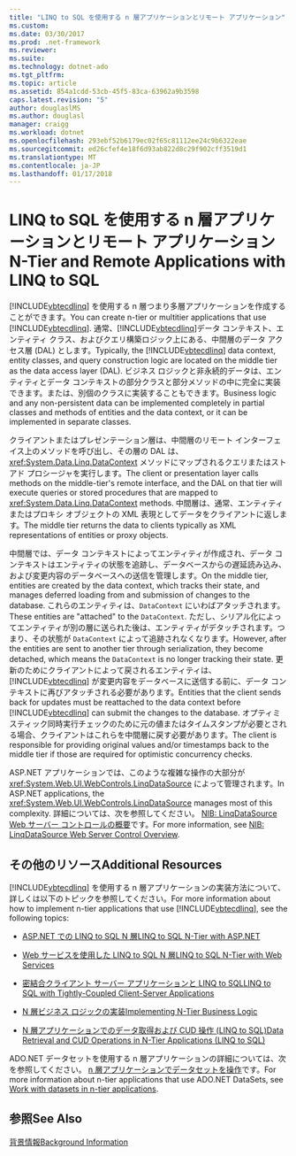 ```yaml
---
title: "LINQ to SQL を使用する n 層アプリケーションとリモート アプリケーション"
ms.custom: 
ms.date: 03/30/2017
ms.prod: .net-framework
ms.reviewer: 
ms.suite: 
ms.technology: dotnet-ado
ms.tgt_pltfrm: 
ms.topic: article
ms.assetid: 854a1cdd-53cb-45f5-83ca-63962a9b3598
caps.latest.revision: "5"
author: douglaslMS
ms.author: douglasl
manager: craigg
ms.workload: dotnet
ms.openlocfilehash: 293ebf52b6179ec02f65c81112ee24c9b6322eae
ms.sourcegitcommit: ed26cfef4e18f6d93ab822d8c29f902cff3519d1
ms.translationtype: MT
ms.contentlocale: ja-JP
ms.lasthandoff: 01/17/2018
---
```

# <a name="n-tier-and-remote-applications-with-linq-to-sql"></a><span data-ttu-id="ba612-102">LINQ to SQL を使用する n 層アプリケーションとリモート アプリケーション</span><span class="sxs-lookup"><span data-stu-id="ba612-102">N-Tier and Remote Applications with LINQ to SQL</span></span>
<span data-ttu-id="ba612-103">[!INCLUDE[vbtecdlinq](../../../../../../includes/vbtecdlinq-md.md)] を使用する n 層つまり多層アプリケーションを作成することができます。</span><span class="sxs-lookup"><span data-stu-id="ba612-103">You can create n-tier or multitier applications that use [!INCLUDE[vbtecdlinq](../../../../../../includes/vbtecdlinq-md.md)].</span></span> <span data-ttu-id="ba612-104">通常、[!INCLUDE[vbtecdlinq](../../../../../../includes/vbtecdlinq-md.md)]データ コンテキスト、エンティティ クラス、およびクエリ構築ロジック上にある、中間層のデータ アクセス層 (DAL) とします。</span><span class="sxs-lookup"><span data-stu-id="ba612-104">Typically, the [!INCLUDE[vbtecdlinq](../../../../../../includes/vbtecdlinq-md.md)] data context, entity classes, and query construction logic are located on the middle tier as the data access layer (DAL).</span></span> <span data-ttu-id="ba612-105">ビジネス ロジックと非永続的データは、エンティティとデータ コンテキストの部分クラスと部分メソッドの中に完全に実装できます。または、別個のクラスに実装することもできます。</span><span class="sxs-lookup"><span data-stu-id="ba612-105">Business logic and any non-persistent data can be implemented completely in partial classes and methods of entities and the data context, or it can be implemented in separate classes.</span></span>  
  
 <span data-ttu-id="ba612-106">クライアントまたはプレゼンテーション層は、中間層のリモート インターフェイス上のメソッドを呼び出し、その層の DAL は、<xref:System.Data.Linq.DataContext> メソッドにマップされるクエリまたはストアド プロシージャを実行します。</span><span class="sxs-lookup"><span data-stu-id="ba612-106">The client or presentation layer calls methods on the middle-tier's remote interface, and the DAL on that tier will execute queries or stored procedures that are mapped to <xref:System.Data.Linq.DataContext> methods.</span></span> <span data-ttu-id="ba612-107">中間層は、通常、エンティティまたはプロキシ オブジェクトの XML 表現としてデータをクライアントに返します。</span><span class="sxs-lookup"><span data-stu-id="ba612-107">The middle tier returns the data to clients typically as XML representations of entities or proxy objects.</span></span>  
  
 <span data-ttu-id="ba612-108">中間層では、データ コンテキストによってエンティティが作成され、データ コンテキストはエンティティの状態を追跡し、データベースからの遅延読み込み、および変更内容のデータベースへの送信を管理します。</span><span class="sxs-lookup"><span data-stu-id="ba612-108">On the middle tier, entities are created by the data context, which tracks their state, and manages deferred loading from and submission of changes to the database.</span></span> <span data-ttu-id="ba612-109">これらのエンティティは、`DataContext` にいわばアタッチされます。</span><span class="sxs-lookup"><span data-stu-id="ba612-109">These entities are "attached" to the `DataContext`.</span></span> <span data-ttu-id="ba612-110">ただし、シリアル化によってエンティティが別の層に送られた後は、エンティティがデタッチされます。つまり、その状態が `DataContext` によって追跡されなくなります。</span><span class="sxs-lookup"><span data-stu-id="ba612-110">However, after the entities are sent to another tier through serialization, they become detached, which means the `DataContext` is no longer tracking their state.</span></span> <span data-ttu-id="ba612-111">更新のためにクライアントによって戻されるエンティティは、[!INCLUDE[vbtecdlinq](../../../../../../includes/vbtecdlinq-md.md)] が変更内容をデータベースに送信する前に、データ コンテキストに再びアタッチされる必要があります。</span><span class="sxs-lookup"><span data-stu-id="ba612-111">Entities that the client sends back for updates must be reattached to the data context before [!INCLUDE[vbtecdlinq](../../../../../../includes/vbtecdlinq-md.md)] can submit the changes to the database.</span></span> <span data-ttu-id="ba612-112">オプティミスティック同時実行チェックのために元の値またはタイムスタンプが必要とされる場合、クライアントはこれらを中間層に戻す必要があります。</span><span class="sxs-lookup"><span data-stu-id="ba612-112">The client is responsible for providing original values and/or timestamps back to the middle tier if those are required for optimistic concurrency checks.</span></span>  
  
 <span data-ttu-id="ba612-113">ASP.NET アプリケーションでは、このような複雑な操作の大部分が <xref:System.Web.UI.WebControls.LinqDataSource> によって管理されます。</span><span class="sxs-lookup"><span data-stu-id="ba612-113">In ASP.NET applications, the <xref:System.Web.UI.WebControls.LinqDataSource> manages most of this complexity.</span></span> <span data-ttu-id="ba612-114">詳細については、次を参照してください。 [NIB: LinqDataSource Web サーバー コントロールの概要](http://msdn.microsoft.com/en-us/104cfc3f-7385-47d3-8a51-830dfa791136)です。</span><span class="sxs-lookup"><span data-stu-id="ba612-114">For more information, see [NIB: LinqDataSource Web Server Control Overview](http://msdn.microsoft.com/en-us/104cfc3f-7385-47d3-8a51-830dfa791136).</span></span>  
  
## <a name="additional-resources"></a><span data-ttu-id="ba612-115">その他のリソース</span><span class="sxs-lookup"><span data-stu-id="ba612-115">Additional Resources</span></span>  
 <span data-ttu-id="ba612-116">[!INCLUDE[vbtecdlinq](../../../../../../includes/vbtecdlinq-md.md)] を使用する n 層アプリケーションの実装方法について、詳しくは以下のトピックを参照してください。</span><span class="sxs-lookup"><span data-stu-id="ba612-116">For more information about how to implement n-tier applications that use [!INCLUDE[vbtecdlinq](../../../../../../includes/vbtecdlinq-md.md)], see the following topics:</span></span>  
  
-   [<span data-ttu-id="ba612-117">ASP.NET での LINQ to SQL N 層</span><span class="sxs-lookup"><span data-stu-id="ba612-117">LINQ to SQL N-Tier with ASP.NET</span></span>](../../../../../../docs/framework/data/adonet/sql/linq/linq-to-sql-n-tier-with-aspnet.md)  
  
-   [<span data-ttu-id="ba612-118">Web サービスを使用した LINQ to SQL N 層</span><span class="sxs-lookup"><span data-stu-id="ba612-118">LINQ to SQL N-Tier with Web Services</span></span>](../../../../../../docs/framework/data/adonet/sql/linq/linq-to-sql-n-tier-with-web-services.md)  
  
-   [<span data-ttu-id="ba612-119">密結合クライアント サーバー アプリケーションと LINQ to SQL</span><span class="sxs-lookup"><span data-stu-id="ba612-119">LINQ to SQL with Tightly-Coupled Client-Server Applications</span></span>](../../../../../../docs/framework/data/adonet/sql/linq/linq-to-sql-with-tightly-coupled-client-server-applications.md)  
  
-   [<span data-ttu-id="ba612-120">N 層ビジネス ロジックの実装</span><span class="sxs-lookup"><span data-stu-id="ba612-120">Implementing N-Tier Business Logic</span></span>](../../../../../../docs/framework/data/adonet/sql/linq/implementing-business-logic-linq-to-sql.md)  
  
-   [<span data-ttu-id="ba612-121">N 層アプリケーションでのデータ取得および CUD 操作 (LINQ to SQL)</span><span class="sxs-lookup"><span data-stu-id="ba612-121">Data Retrieval and CUD Operations in N-Tier Applications (LINQ to SQL)</span></span>](../../../../../../docs/framework/data/adonet/sql/linq/data-retrieval-and-cud-operations-in-n-tier-applications.md)  
  
 <span data-ttu-id="ba612-122">ADO.NET データセットを使用する n 層アプリケーションの詳細については、次を参照してください。 [n 層アプリケーションでデータセットを操作](http://msdn.microsoft.com/library/f6ae2ee0-ea5f-4a79-8f4b-e21c115afb20)です。</span><span class="sxs-lookup"><span data-stu-id="ba612-122">For more information about n-tier applications that use ADO.NET DataSets, see [Work with datasets in n-tier applications](http://msdn.microsoft.com/library/f6ae2ee0-ea5f-4a79-8f4b-e21c115afb20).</span></span>  
  
## <a name="see-also"></a><span data-ttu-id="ba612-123">参照</span><span class="sxs-lookup"><span data-stu-id="ba612-123">See Also</span></span>  
 [<span data-ttu-id="ba612-124">背景情報</span><span class="sxs-lookup"><span data-stu-id="ba612-124">Background Information</span></span>](../../../../../../docs/framework/data/adonet/sql/linq/background-information.md)
